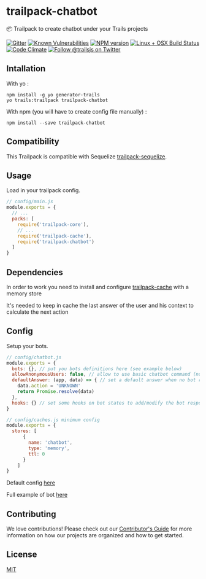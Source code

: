 # trailpack-chatbot
:package: Trailpack to create chatbot under your Trails projects

[![Gitter][gitter-image]][gitter-url]
[![Known Vulnerabilities][snyk-image]][snyk-url]
[![NPM version][npm-image]][npm-url]
[![Linux + OSX Build Status][ci-image]][ci-url]
[![Code Climate][codeclimate-image]][codeclimate-url]
[![Follow @trailsjs on Twitter][twitter-image]][twitter-url]


## Intallation
With yo : 

```
npm install -g yo generator-trails
yo trails:trailpack trailpack-chatbot
```

With npm (you will have to create config file manually) :
 
`npm install --save trailpack-chatbot`


## Compatibility

This Trailpack is compatible with Sequelize [trailpack-sequelize](https://github.com/trailsjs/trailpack-sequelize).

## Usage
Load in your trailpack config.

```js
// config/main.js
module.exports = {
  // ...
  packs: [
    require('trailpack-core'),
    // ...
    require('trailpack-cache'),
    require('trailpack-chatbot')
  ]
}
```

## Dependencies 
In order to work you need to install and configure [trailpack-cache](https://github.com/trailsjs/trailpack-cache) with a memory store

It's needed to keep in cache the last answer of the user and his context to calculate the next action

## Config
Setup your bots.

```js
// config/chatbot.js
module.exports = {
  bots: {}, // put you bots definitions here (see example below)
  allowAnonymousUsers: false, // allow to use basic chatbot command (no nested states for unlogged user
  defaultAnswer: (app, data) => { // set a default answer when no bot recognize the sentence
    data.action = 'UNKNOWN'
    return Promise.resolve(data)
  },
  hooks: {} // set some hooks on bot states to add/modify the bot response 
}

// config/caches.js minimum config
module.exports = {
  stores: [
      {
        name: 'chatbot',
        type: 'memory',
        ttl: 0
      }
    ] 
}
```
Default config [here](https://github.com/mylisabox/trailpack-chatbot/blob/master/archetype/config/chatbot.js)

Full example of bot [here](https://github.com/mylisabox/trailpack-chatbot/blob/master/test/dialogs/example.json)

## Contributing
We love contributions! Please check out our [Contributor's Guide](https://github.com/trailsjs/trails/blob/master/.github/CONTRIBUTING.md) for more
information on how our projects are organized and how to get started.

## License
[MIT](https://github.com/mylisabox/trailpack-chatbot/blob/master/LICENSE)

[snyk-image]: https://snyk.io/test/github/mylisabox/trailpack-chatbot/badge.svg
[snyk-url]: https://snyk.io/test/github/mylisabox/trailpack-chatbot/
[npm-image]: https://img.shields.io/npm/v/trailpack-chatbot.svg?style=flat-square
[npm-url]: https://npmjs.org/package/trailpack-chatbot
[ci-image]: https://img.shields.io/travis/mylisabox/trailpack-chatbot.svg?style=flat-square&label=Linux%20/%20OSX
[ci-url]: https://travis-ci.org/mylisabox/trailpack-chatbot
[codeclimate-image]: https://img.shields.io/codeclimate/github/mylisabox/trailpack-chatbot.svg?style=flat-square
[codeclimate-url]: https://codeclimate.com/github/mylisabox/trailpack-chatbot
[gitter-image]: http://img.shields.io/badge/+%20GITTER-JOIN%20CHAT%20%E2%86%92-1DCE73.svg?style=flat-square
[gitter-url]: https://gitter.im/mylisabox/trails
[twitter-image]: https://img.shields.io/twitter/follow/trailsjs.svg?style=social
[twitter-url]: https://twitter.com/trailsjs

